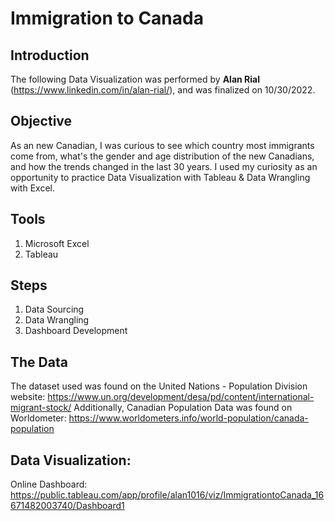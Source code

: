 # Immigration to Canada

## Introduction
The following Data Visualization was performed by **Alan Rial** (https://www.linkedin.com/in/alan-rial/), and was finalized on 10/30/2022. 

## Objective
As an new Canadian, I was curious to see which country most immigrants come from, what's the gender and age distribution of the new Canadians, and how the trends changed in the last 30 years. I used my curiosity as an opportunity to practice Data Visualization with Tableau & Data Wrangling with Excel.

## Tools
1) Microsoft Excel
2) Tableau 

## Steps
1) Data Sourcing
2) Data Wrangling
3) Dashboard Development

## The Data
The dataset used was found on the United Nations - Population Division website: https://www.un.org/development/desa/pd/content/international-migrant-stock/
Additionally, Canadian Population Data was found on Worldometer: https://www.worldometers.info/world-population/canada-population

## Data Visualization:
Online Dashboard: https://public.tableau.com/app/profile/alan1016/viz/ImmigrationtoCanada_16671482003740/Dashboard1
